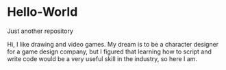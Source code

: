 # Hello-World
Just another repository

Hi, I like drawing and video games. My dream is to be a character designer for a game design company, but I figured that learning how to script and write code would be a very useful skill in the industry, so here I am. 

